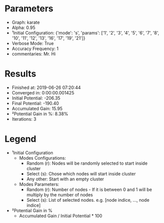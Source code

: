 # Parameters
- Graph:                  karate
- Alpha:                  0.95
- ¹Initial Configuration: {'mode': 's', 'params': ['1', '2', '3', '4', '5', '6', '7', '8', '10', '11', '12', '13', '16', '17', '19', '21']}
- Verbose Mode:           True
- Accuracy Frequency:     1
- commentaries:           Mr. Hi

# Results
- Finished at:            2019-06-26 07:20:44
- Converged in:           0:00:00.001425
- Initial Potential:      -206.35
- Final Potential:        -190.40
- Accumulated Gain:       15.95
- ²Potential Gain in %:   8.38%
- Iterations:             3

# Legend
- ¹Initial Configuration
  - Modes Configurations:
    - Random (r): Nodes will be randomly selected to start inside cluster
    - Select (s): Chose which nodes will start inside cluster
    - Any other:  Start with an empty cluster
  - Modes Parameters:
    - Random (r): Number of nodes - If it is between 0 and 1 will be multiply by the number of nodes
    - Select (s): List of selected nodes. e.g. [node indice, ..., node indice]
- ²Potential Gain in %
  - Accumulated Gain / Initial Potential * 100
